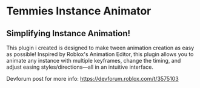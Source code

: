 # Temmies Instance Animator
## Simplifying Instance Animation!

This plugin i created is designed to make tween animation creation as easy as possible! Inspired by Roblox's Animation Editor, this plugin allows you to animate any instance with multiple keyframes, change the timing, and adjust easing styles/directions—all in an intuitive interface.

Devforum post for more info: https://devforum.roblox.com/t/3575103
